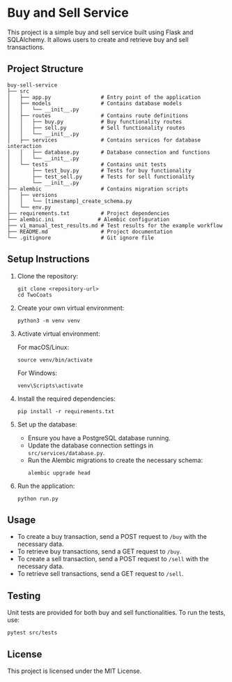 # Buy and Sell Service

This project is a simple buy and sell service built using Flask and SQLAlchemy. It allows users to create and retrieve buy and sell transactions.

## Project Structure

```
buy-sell-service
├── src
│   ├── app.py                # Entry point of the application
│   ├── models                # Contains database models
│   │   └── __init__.py
│   ├── routes                # Contains route definitions
│   │   ├── buy.py            # Buy functionality routes
│   │   ├── sell.py           # Sell functionality routes
│   │   └── __init__.py
│   ├── services              # Contains services for database interaction
│   │   ├── database.py       # Database connection and functions
│   │   └── __init__.py
│   └── tests                 # Contains unit tests
│       ├── test_buy.py       # Tests for buy functionality
│       ├── test_sell.py      # Tests for sell functionality
│       └── __init__.py
├── alembic                   # Contains migration scripts
│   ├── versions
│   │   └── [timestamp]_create_schema.py
│   └── env.py
├── requirements.txt          # Project dependencies
├── alembic.ini              # Alembic configuration
├── v1_manual_test_results.md # Test results for the example workflow
├── README.md                 # Project documentation
└── .gitignore                # Git ignore file
```

## Setup Instructions

1. Clone the repository:
   ```
   git clone <repository-url>
   cd TwoCoats
   ```

2. Create your own virtual environment:
   ```
   python3 -m venv venv
   ```

3. Activate virtual environment:

   For macOS/Linux:
   ```
   source venv/bin/activate
   ```

   For Windows:
   ```
   venv\Scripts\activate
   ```

5. Install the required dependencies:
   ```
   pip install -r requirements.txt
   ```

6. Set up the database:
   - Ensure you have a PostgreSQL database running.
   - Update the database connection settings in `src/services/database.py`.
   - Run the Alembic migrations to create the necessary schema:
     ```
     alembic upgrade head
     ```

7. Run the application:
   ```
   python run.py
   ```

## Usage

- To create a buy transaction, send a POST request to `/buy` with the necessary data.
- To retrieve buy transactions, send a GET request to `/buy`.
- To create a sell transaction, send a POST request to `/sell` with the necessary data.
- To retrieve sell transactions, send a GET request to `/sell`.

## Testing

Unit tests are provided for both buy and sell functionalities. To run the tests, use:
```
pytest src/tests
```

## License

This project is licensed under the MIT License.
